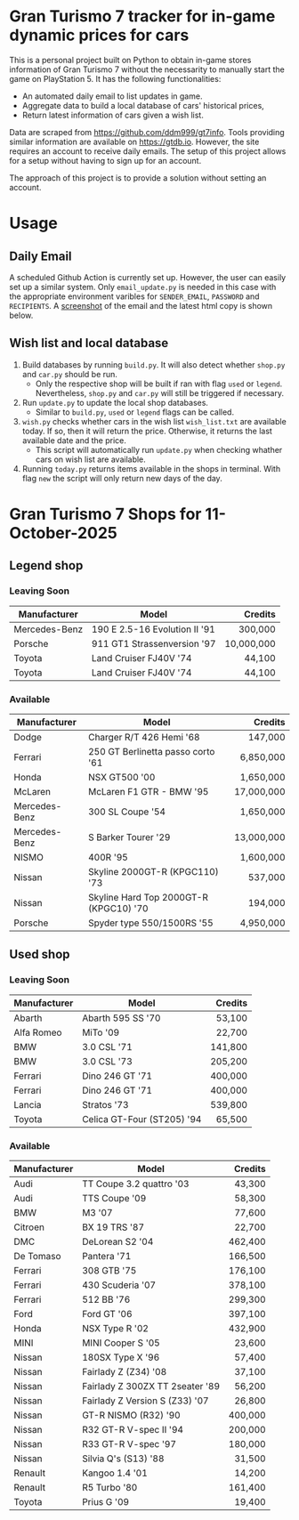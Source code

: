 # Gran Turismo 7 tracker for in-game dynamic prices for cars

This is a personal project built on Python to obtain in-game stores information of Gran Turismo 7 without the necessarity to manually start the game on PlayStation 5. It has the following functionalities:

- An automated daily email to list updates in game.
- Aggregate data to build a local database of cars' historical prices,
- Return latest information of cars given a wish list.

Data are scraped from https://github.com/ddm999/gt7info. Tools providing similar information are available on https://gtdb.io. However, the site requires an account to receive daily emails. The setup of this project allows for a setup without having to sign up for an account.

The approach of this project is to provide a solution without setting an account.

# Usage

## Daily Email

A scheduled Github Action is currently set up. However, the user can easily set up a similar system. Only `email_update.py` is needed in this case with the appropriate environment varibles for `SENDER_EMAIL`, `PASSWORD` and `RECIPIENTS`. A [screenshot](https://raw.githubusercontent.com/marcohoucheng/Gran-Turismo-7-Price-Tracker/main/data/email_screenshot.png) of the email and the latest html copy is shown below.

## Wish list and local database

1. Build databases by running `build.py`. It will also detect whether `shop.py` and `car.py` should be run.
    - Only the respective shop will be built if ran with flag `used` or `legend`. Nevertheless, `shop.py` and `car.py` will still be triggered if necessary.
2. Run `update.py` to update the local shop databases.
    - Similar to `build.py`, `used` or `legend` flags can be called.
3. `wish.py` checks whether cars in the wish list `wish_list.txt` are available today. If so, then it will return the price. Otherwise, it returns the last available date and the price.
    - This script will automatically run `update.py` when checking whather cars on wish list are available.
4. Running `today.py` returns items available in the shops in terminal. With flag `new` the script will only return new days of the day.


# Gran Turismo 7 Shops for 11-October-2025



## Legend shop

### Leaving Soon
 | Manufacturer | Model | Credits |
 | --- | --- | --: |
|Mercedes-Benz|190 E 2.5-16 Evolution II '91|300,000|
|Porsche|911 GT1 Strassenversion '97|10,000,000|
|Toyota|Land Cruiser FJ40V '74|44,100|
|Toyota|Land Cruiser FJ40V '74|44,100|

### Available
 | Manufacturer | Model | Credits |
 | --- | --- | --: |
|Dodge|Charger R/T 426 Hemi '68|147,000|
|Ferrari|250 GT Berlinetta passo corto '61|6,850,000|
|Honda|NSX GT500 '00|1,650,000|
|McLaren|McLaren F1 GTR - BMW '95|17,000,000|
|Mercedes-Benz|300 SL Coupe '54|1,650,000|
|Mercedes-Benz|S Barker Tourer '29|13,000,000|
|NISMO|400R '95|1,600,000|
|Nissan|Skyline 2000GT-R (KPGC110) '73|537,000|
|Nissan|Skyline Hard Top 2000GT-R (KPGC10) '70|194,000|
|Porsche|Spyder type 550/1500RS '55|4,950,000|


## Used shop

### Leaving Soon
 | Manufacturer | Model | Credits |
 | --- | --- | --: |
|Abarth|Abarth 595 SS '70|53,100|
|Alfa Romeo|MiTo '09|22,700|
|BMW|3.0 CSL '71|141,800|
|BMW|3.0 CSL '73|205,200|
|Ferrari|Dino 246 GT '71|400,000|
|Ferrari|Dino 246 GT '71|400,000|
|Lancia|Stratos '73|539,800|
|Toyota|Celica GT-Four (ST205) '94|65,500|

### Available
 | Manufacturer | Model | Credits |
 | --- | --- | --: |
|Audi|TT Coupe 3.2 quattro '03|43,300|
|Audi|TTS Coupe '09|58,300|
|BMW|M3 '07|77,600|
|Citroen|BX 19 TRS '87|22,700|
|DMC|DeLorean S2 '04|462,400|
|De Tomaso|Pantera '71|166,500|
|Ferrari|308 GTB '75|176,100|
|Ferrari|430 Scuderia '07|378,100|
|Ferrari|512 BB '76|299,300|
|Ford|Ford GT '06|397,100|
|Honda|NSX Type R '02|432,900|
|MINI|MINI Cooper S '05|23,600|
|Nissan|180SX Type X '96|57,400|
|Nissan|Fairlady Z (Z34) '08|37,100|
|Nissan|Fairlady Z 300ZX TT 2seater '89|56,200|
|Nissan|Fairlady Z Version S (Z33) '07|26,800|
|Nissan|GT-R NISMO (R32) '90|400,000|
|Nissan|R32 GT-R V-spec II '94|200,000|
|Nissan|R33 GT-R V-spec '97|180,000|
|Nissan|Silvia Q's (S13) '88|31,500|
|Renault|Kangoo 1.4 '01|14,200|
|Renault|R5 Turbo '80|161,400|
|Toyota|Prius G '09|19,400|
